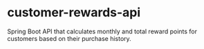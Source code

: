 # customer-rewards-api
Spring Boot API that calculates monthly and total reward points for customers based on their purchase history.
